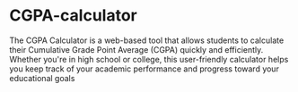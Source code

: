 # CGPA-calculator
The CGPA Calculator is a web-based tool that allows students to calculate their Cumulative Grade Point Average (CGPA) quickly and efficiently. Whether you're in high school or college, this user-friendly calculator helps you keep track of your academic performance and progress toward your educational goals
